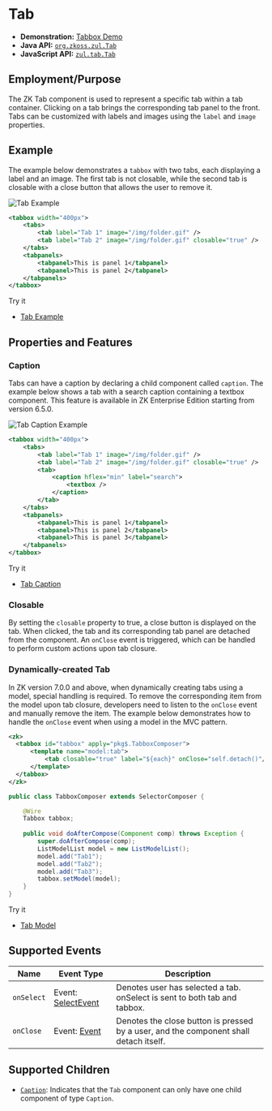# Tab

- **Demonstration:** [Tabbox Demo](https://www.zkoss.org/zkdemo/tabbox)
- **Java API:** [`org.zkoss.zul.Tab`](https://www.zkoss.org/javadoc/latest/zk/org/zkoss/zul/Tab.html)
- **JavaScript API:** [`zul.tab.Tab`](https://www.zkoss.org/javadoc/latest/jsdoc/classes/zul.tab.Tab.html)

## Employment/Purpose

The ZK Tab component is used to represent a specific tab within a tab container. Clicking on a tab brings the corresponding tab panel to the front. Tabs can be customized with labels and images using the `label` and `image` properties.

## Example

The example below demonstrates a `tabbox` with two tabs, each displaying a label and an image. The first tab is not closable, while the second tab is closable with a close button that allows the user to remove it.

![Tab Example](ZKComRef_Containers_Tab.png)

```xml
<tabbox width="400px">
    <tabs>
        <tab label="Tab 1" image="/img/folder.gif" />
        <tab label="Tab 2" image="/img/folder.gif" closable="true" />
    </tabs>
    <tabpanels>
        <tabpanel>This is panel 1</tabpanel>
        <tabpanel>This is panel 2</tabpanel>
    </tabpanels>
</tabbox>
```

Try it

* [Tab Example](https://zkfiddle.org/sample/o3cb45/1-ZK-Component-Reference-Tab-Example?v=latest&t=Iceblue_Compact)


## Properties and Features

### Caption

Tabs can have a caption by declaring a child component called `caption`. The example below shows a tab with a search caption containing a textbox component. This feature is available in ZK Enterprise Edition starting from version 6.5.0.

![Tab Caption Example](ZKComRef_Containers_Tab_Caption.png)

```xml
<tabbox width="400px">
    <tabs>
        <tab label="Tab 1" image="/img/folder.gif" />
        <tab label="Tab 2" image="/img/folder.gif" closable="true" />
        <tab>
            <caption hflex="min" label="search">
                <textbox />
            </caption>
        </tab>
    </tabs>
    <tabpanels>
        <tabpanel>This is panel 1</tabpanel>
        <tabpanel>This is panel 2</tabpanel>
        <tabpanel>This is panel 3</tabpanel>
    </tabpanels>
</tabbox>
```

Try it

* [Tab Caption](https://zkfiddle.org/sample/ale2h1/1-ZK-Component-Reference-Tab-Caption-Example?v=latest&t=Iceblue_Compact)


### Closable

By setting the `closable` property to true, a close button is displayed on the tab. When clicked, the tab and its corresponding tab panel are detached from the component. An `onClose` event is triggered, which can be handled to perform custom actions upon tab closure.

### Dynamically-created Tab

In ZK version 7.0.0 and above, when dynamically creating tabs using a model, special handling is required. To remove the corresponding item from the model upon tab closure, developers need to listen to the `onClose` event and manually remove the item. The example below demonstrates how to handle the `onClose` event when using a model in the MVC pattern.

```xml
<zk>
  <tabbox id="tabbox" apply="pkg$.TabboxComposer">
      <template name="model:tab">
          <tab closable="true" label="${each}" onClose="self.detach()"/>
      </template>
  </tabbox>
</zk>
```

```java
public class TabboxComposer extends SelectorComposer {

  	@Wire
  	Tabbox tabbox;
  
	public void doAfterCompose(Component comp) throws Exception {
		super.doAfterCompose(comp);
		ListModelList model = new ListModelList();
        model.add("Tab1");
        model.add("Tab2");
        model.add("Tab3");
        tabbox.setModel(model);
	}
}
```

Try it

* [Tab Model](https://zkfiddle.org/sample/37ktdo8/1-ZK-Component-Reference-Panel-Toolbar-Example?v=latest&t=Iceblue_Compact)


## Supported Events

| Name          | Event Type                                       |Description |
|---------------|--------------------------------------------------|------------|
| `onSelect`    | Event: [SelectEvent](https://www.zkoss.org/javadoc/latest/zk/org/zkoss/zk/ui/event/SelectEvent.html) | Denotes user has selected a tab. onSelect is sent to both tab and tabbox.             |
| `onClose`     | Event: [Event](https://www.zkoss.org/javadoc/latest/zk/org/zkoss/ui/zk/ui/event/Event.html) | Denotes the close button is pressed by a user, and the component shall detach itself.                 |

## Supported Children
- [`Caption`](Caption.md): Indicates that the `Tab` component can only have one child component of type `Caption`.